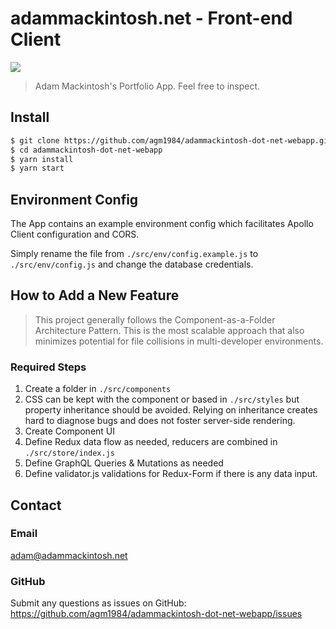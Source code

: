 # adammackintosh.net - Front-end Client
<img src="http://adammackintosh.net/adam-logo.png">

> Adam Mackintosh's Portfolio App. Feel free to inspect.

## Install
``` bash
$ git clone https://github.com/agm1984/adammackintosh-dot-net-webapp.git
$ cd adammackintosh-dot-net-webapp
$ yarn install
$ yarn start
```

## Environment Config
The App contains an example environment config which facilitates Apollo Client configuration and CORS.

Simply rename the file from `./src/env/config.example.js` to `./src/env/config.js` and change the database credentials.

## How to Add a New Feature
> This project generally follows the Component-as-a-Folder Architecture Pattern. This is the most scalable approach that also minimizes potential for file collisions in multi-developer environments.

### Required Steps
1. Create a folder in `./src/components`
2. CSS can be kept with the component or based in `./src/styles` but property inheritance should be avoided. Relying on inheritance creates hard to diagnose bugs and does not foster server-side rendering.
3. Create Component UI
4. Define Redux data flow as needed, reducers are combined in `./src/store/index.js`
5. Define GraphQL Queries & Mutations as needed
6. Define validator.js validations for Redux-Form if there is any data input.

## Contact

### Email
adam@adammackintosh.net

### GitHub

Submit any questions as issues on GitHub: https://github.com/agm1984/adammackintosh-dot-net-webapp/issues